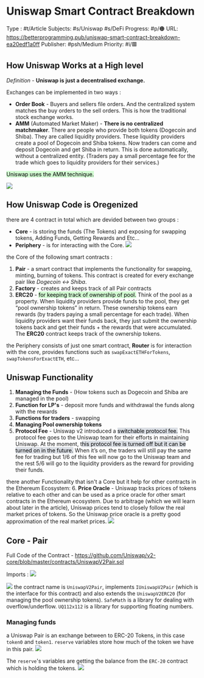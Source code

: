 # Uniswap Smart Contract Breakdown
Type : #t/Article
Subjects: #s/Uniswap #s/DeFi 
Progress: #p/🟠 
URL: https://betterprogramming.pub/uniswap-smart-contract-breakdown-ea20edf1a0ff
Publisher: #psh/Medium
Priority: #i/🟥 

## How Uniswap Works at a High level
*Definition* - **Uniswap is just a decentralised exchange.**

Exchanges can be implemented in two ways :
- **Order Book** - Buyers and sellers file orders. And the centralized system matches the buy orders to the sell orders. This is how the traditional stock exchange works.
- **AMM** (Automated Market Maker) - **There is no centralized matchmaker**. There are people who provide both tokens (Dogecoin and Shiba). They are called liquidity providers. These liquidity providers create a pool of Dogecoin and Shiba tokens. Now traders can come and deposit Dogecoin and get Shiba in return. This is done automatically, without a centralized entity. (Traders pay a small percentage fee for the trade which goes to liquidity providers for their services.)

<mark style="background: #BBFABBA6;">Uniswap uses the AMM technique.</mark> 

![](https://miro.medium.com/max/1400/1*VcZyp1TBYtZrYi47ozJxRw@2x.png)

## How Uniswap Code is Oregenized
there are 4 contract in total which are devided between two groups :
- **Core** - is storing the funds (The Tokens) and exposing for swapping tokens, Adding Funds, Getting Rewards and Etc...
- **Periphery** - is for interacting with the Core.
![](https://miro.medium.com/max/1400/1*WbCK5HMsPexKYuZxujx1Rg.png)

the Core of the following smart contracts :
1. **Pair** - a smart contract that implements the functionality for swapping, minting, burning of tokens. This contract is created for every exchange pair like _Dogecoin ↔ Shiba_.
2. **Factory** - creates and keeps track of all Pair contracts 
3. **ERC20** - <mark style="background: #BBFABBA6;">for keeping track of ownership of pool.</mark> Think of the pool as a property. When liquidity providers provide funds to the pool, they get “pool ownership tokens” in return. These ownership tokens earn rewards (by traders paying a small percentage for each trade). When liquidity providers want their funds back, they just submit the ownership tokens back and get their funds + the rewards that were accumulated. The **ERC20** contract keeps track of the ownership tokens.

the Periphery consists of just one smart contract, **Router** is for interaction with the core, provides functions such as `swapExactETHForTokens`, `swapTokensForExactETH`, etc...

## Uniswap Functionality
1. **Managing the Funds** - (How tokens such as Dogecoin and Shiba are managed in the pool)
2. **Function for LP's** - deposit more funds and withdrawal the funds along with the rewards
3. **Functions for traders** - swapping 
4. **Managing Pool ownership tokens**
5. **Protocol Fee** - Uniswap v2 introduced a <mark style="background: #CACFD9A6;">switchable protocol fee.</mark> This protocol fee goes to the Uniswap team for their efforts in maintaining Uniswap. At the moment, t<mark style="background: #CACFD9A6;">his protocol fee is turned off but it can be turned on in the future.</mark> When it’s on, the traders will still pay the same fee for trading but 1/6 of this fee will now go to the Uniswap team and the rest 5/6 will go to the liquidity providers as the reward for providing their funds.

there another Functionality that isn't a Core but it help for other contracts in the Ethereum Ecosystem:
6. **Price Oracle** -  Uniswap tracks prices of tokens relative to each other and can be used as a price oracle for other smart contracts in the Ethereum ecosystem. Due to arbitrage (which we will learn about later in the article), Uniswap prices tend to closely follow the real market prices of tokens. So the Uniswap price oracle is a pretty good approximation of the real market prices.
![](https://miro.medium.com/max/1400/1*FJYa-2urZHLwLJ8Sap1ozw.png)

## Core - Pair
Full Code of the Contract - https://github.com/Uniswap/v2-core/blob/master/contracts/UniswapV2Pair.sol

Imports :
![](https://miro.medium.com/max/1400/1*oLntXr5KxvEHYf5tMlUFYQ@2x.png)

![](https://miro.medium.com/max/1400/1*q3vmNeyBiiHdtsvKapTXOg@2x.png)
the contract name is `UniswapV2Pair`, implements `IUniswapV2Pair` (which is the interface for this contract) and also extends the `UniswapV2ERC20` (for managing the pool ownership tokens).
`SafeMath` is a library for dealing with overflow/underflow. `UQ112x112` is a library for supporting floating numbers.

### Managing funds
a Uniswap Pair is an exchange between to ERC-20 Tokens, in this case `token0` and `token1`. 
`reserve` variables store how much of the token we have in this pair.
![](https://miro.medium.com/max/1400/1*PMakgpkYwY_yTpfIJ6m9nA@2x.png)

The `reserve`'s variables are getting the balance from the `ERC-20` contract which is holding the tokens.
 ![](https://miro.medium.com/max/1400/1*j4T8KVmNZhDekIC8O_zNtw.png)
 